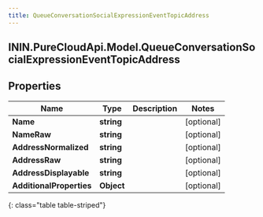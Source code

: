 ```yaml
---
title: QueueConversationSocialExpressionEventTopicAddress
---
```

## ININ.PureCloudApi.Model.QueueConversationSocialExpressionEventTopicAddress

## Properties

|Name | Type | Description | Notes|
|------------ | ------------- | ------------- | -------------|
| **Name** | **string** |  | [optional] |
| **NameRaw** | **string** |  | [optional] |
| **AddressNormalized** | **string** |  | [optional] |
| **AddressRaw** | **string** |  | [optional] |
| **AddressDisplayable** | **string** |  | [optional] |
| **AdditionalProperties** | **Object** |  | [optional] |
{: class="table table-striped"}


